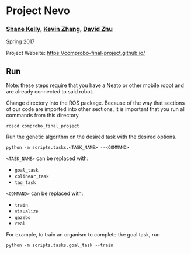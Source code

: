 # Project Nevo

### [Shane Kelly](https://github.com/shanek21), [Kevin Zhang](https://github.com/kzhang8850), [David Zhu](https://github.com/hdavidzhu)

Spring 2017

Project Website: https://comprobo-final-project.github.io/


## Run

Note: these steps require that you have a Neato or other mobile robot and are already connected to said robot.

Change directory into the ROS package. Because of the way that sections of our code are imported into other sections, it is important that you run all commands from this directory.

`roscd comprobo_final_project`

Run the genetic algorithm on the desired task with the desired options.

`python -m scripts.tasks.<TASK_NAME> --<COMMAND>`

`<TASK_NAME>` can be replaced with:
- `goal_task`
- `colinear_task`
- `tag_task`

`<COMMAND>` can be replaced with:
- `train`
- `visualize`
- `gazebo`
- `real`

For example, to train an organism to complete the goal task, run

`python -m scripts.tasks.goal_task --train`
